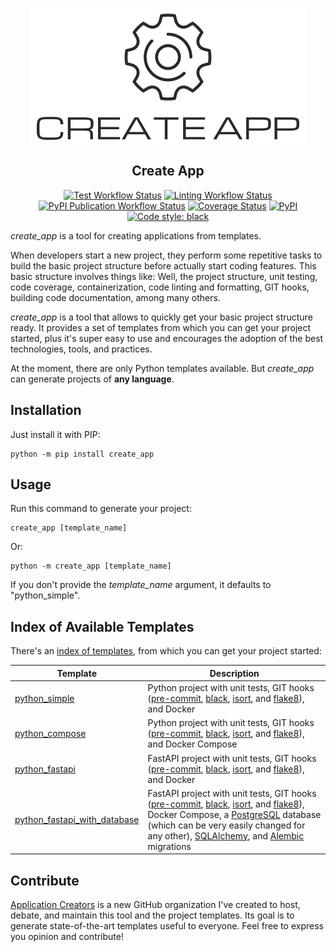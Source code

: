 <p align="center">
  <img alt="Create App logo" src="https://raw.githubusercontent.com/application-creators/create_app/develop/docs/static/logo-cropped.png">
</p>

<h2 align="center">Create App</h2>

<p align="center">
    <a href="https://github.com/application-creators/create_app/actions"><img alt="Test Workflow Status" src="https://github.com/application-creators/create_app/workflows/Test/badge.svg"></a>
    <a href="https://github.com/application-creators/create_app/actions"><img alt="Linting Workflow Status" src="https://github.com/application-creators/create_app/workflows/Lint/badge.svg"></a>
    <a href="https://github.com/application-creators/create_app/actions"><img alt="PyPI Publication Workflow Status" src="https://github.com/application-creators/create_app/workflows/Publish%20to%20PyPI/badge.svg"></a>
    <a href="https://coveralls.io/github/application-creators/create_app?branch=main"><img alt="Coverage Status" src="https://coveralls.io/repos/github/application-creators/create_app/badge.svg?branch=main"></a>
    <!-- <a href="https://github.com/application-creators/create_app/blob/main/LICENSE"><img alt="License: MIT" src="https://create_app.readthedocs.io/en/stable/_static/license.svg"></a> -->
    <!-- <a href="https://create_app.readthedocs.io/en/stable/?badge=stable"><img alt="Documentation Status" src="https://readthedocs.org/projects/create_app/badge/?version=stable"></a>  -->
    <a href="https://pypi.org/project/create_app/"><img alt="PyPI" src="https://img.shields.io/pypi/v/create_app"></a>
    <a href="https://github.com/psf/black"><img alt="Code style: black" src="https://img.shields.io/badge/code%20style-black-000000.svg"></a>
</p>

_create_app_ is a tool for creating applications from templates.

When developers start a new project, they perform some repetitive tasks to build the basic project structure before 
actually start coding features. This basic structure involves things like: Well, the project structure, unit testing, 
code coverage, containerization, code linting and formatting, GIT hooks, building code documentation, among many others. 

_create_app_ is a tool that allows to quickly get your basic project structure ready. It provides a set of templates
from which you can get your project started, plus it's super easy to use and encourages the adoption of the best 
technologies, tools, and practices. 

At the moment, there are only Python templates available. But _create_app_ can generate projects of **any language**.


## Installation

Just install it with PIP:
```shell
python -m pip install create_app
```

## Usage

Run this command to generate your project:
```shell
create_app [template_name]
```

Or:
```shell
python -m create_app [template_name]
```

If you don't provide the _template_name_ argument, it defaults to "python_simple".


## Index of Available Templates

There's an [index of templates](/templates.json), from which you can get your project started:

| **Template**                                                                                         | **Description**                                                                                                                                                                                                                                                                                                                                                                                                                                    |
|------------------------------------------------------------------------------------------------------|----------------------------------------------------------------------------------------------------------------------------------------------------------------------------------------------------------------------------------------------------------------------------------------------------------------------------------------------------------------------------------------------------------------------------------------------------|
| [python_simple](https://github.com/application-creators/python_simple)                               | Python project with unit tests, GIT hooks ([pre-commit](https://pre-commit.com/), [black](https://github.com/psf/black), [isort](https://pycqa.github.io/isort/), and [flake8](https://flake8.pycqa.org/en/latest/)), and Docker                                                                                                                                                                                                                   |
| [python_compose](https://github.com/application-creators/python_compose)                             | Python project with unit tests, GIT hooks ([pre-commit](https://pre-commit.com/), [black](https://github.com/psf/black), [isort](https://pycqa.github.io/isort/), and [flake8](https://flake8.pycqa.org/en/latest/)), and Docker Compose                                                                                                                                                                                                           |
| [python_fastapi](https://github.com/application-creators/python_fastapi)                             | FastAPI project with unit tests, GIT hooks ([pre-commit](https://pre-commit.com/), [black](https://github.com/psf/black), [isort](https://pycqa.github.io/isort/), and [flake8](https://flake8.pycqa.org/en/latest/)), and Docker                                                                                                                                                                                                                  |
| [python_fastapi_with_database](https://github.com/application-creators/python_fastapi_with_database) | FastAPI project with unit tests, GIT hooks ([pre-commit](https://pre-commit.com/), [black](https://github.com/psf/black), [isort](https://pycqa.github.io/isort/), and [flake8](https://flake8.pycqa.org/en/latest/)), Docker Compose, a [PostgreSQL](https://www.postgresql.org/) database (which can be very easily changed for any other), [SQLAlchemy](https://www.sqlalchemy.org/), and [Alembic](https://alembic.sqlalchemy.org/) migrations |


## Contribute

[Application Creators](https://github.com/application-creators) is a new GitHub organization I've created to host, 
debate, and maintain this tool and the project templates. Its goal is to generate state-of-the-art templates useful 
to everyone. Feel free to express you opinion and contribute!
